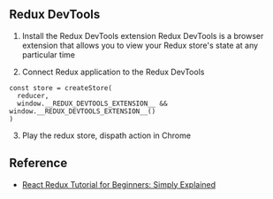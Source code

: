 ## Redux DevTools

1. Install the Redux DevTools extension
Redux DevTools is a browser extension that allows you to view your Redux store's state at any particular time


2. Connect Redux application to the Redux DevTools
```
const store = createStore(
  reducer,
  window.__REDUX_DEVTOOLS_EXTENSION__ && window.__REDUX_DEVTOOLS_EXTENSION__()
)
```

3. Play the redux store, dispath action in Chrome


## Reference
- [React Redux Tutorial for Beginners: Simply Explained](https://chriscourses.com/blog/redux)
